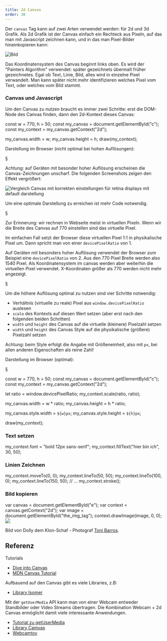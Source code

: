 ```yaml
---
title: 2d Canvas
order: 30
---
```


Der `canvas` Tag kann auf zwei Arten verwendet werden: für 2d und 3d Grafik.
Als 2d Grafik ist der Canvas einfach ein Rechteck aus Pixeln, auf das
man mit Javascript zeichnen kann, und in das man Pixel-Bilder hineinkopieren kann:

![Bild](/images/canvas.png)

Das Koordinatensystem des Canvas beginnt links oben. Es wird der "Painters Algorithm"
verwendet: später gezeichnets übermalt früher gezeichnetes. Egal ob Text, Linie,
Bild, alles wird in einzelne Pixel verwandelt. Man kann später nicht mehr identifizieren
welches Pixel vom Text, oder welches vom Bild stammt.

### Canvas und Javascript

Um den Canvas zu nutzen braucht es immer zwei Schritte:
erst die DOM-Node des Canvas finden, dann den 2d-Kontext dieses
Canvas:

<javascript>
const w = 770, h = 50;
const my_canvas = document.getElementById("c");
const my_context = my_canvas.getContext("2d");

my_canvas.width = w;
my_canvas.height = h;
draw(my_context);
</javascript>

Darstellung im Browser (nicht optimal bei hohen Auflösungen):

<canvas id="c1" style="width:770px; height: 50px"></canvas>

§

Achtung: auf Geräten mit besonder hoher Auflösung erscheinen die Canvas-Zeichnungen unscharf. Die folgenden Screenshots zeigen den Effekt vergrößert:

![Vergleich Canvas mit korrekten einstellungen für retina displays mit default darstellung](/images/grafik/canvas-retina-vergleich.png)

Um eine optimale Darstellung zu erreichen ist mehr Code notwendig.

§

Zur Erinnerung: wir rechnen in Webseite meist in virtuellen Pixeln. Wenn wir die Breite des Canvas auf 770 einstellen sind das virtuelle Pixel.  

Im einfachen Fall setzt  der Browser diese virtuellen Pixel  1:1 in physikalische Pixel um.  Dann spricht man von einer `devicePixelRatio` von 1. 

Auf Geräten mit besonders hoher Auflösung verwendet der Browser zum Beispiel eine `devicePixelRatio` von 2.  Aus den 770 Pixel Breite werden also 1540 Pixel.  Als Koordinatensystem im canvas werden
aber weiterhin die virtuellen Pixel verwendet. X-Koordinaten größer als 770 werden nicht mehr angezeigt. 

§

Um die höhere Auflösung optimal zu nutzen sind vier Schritte notwendig:

* Verhältnis (virtuelle zu reale) Pixel aus `window.devicePixelRatio` auslesen
* `scale` des Kontexts auf diesen Wert setzen (aber erst nach den folgenden beiden Schritten)
* `width` und `height` des Canvas auf die virtuelle (kleinere) Pixelzahl setzen
* `width` und `height` des Canvas Style auf die physikalische (größere) Pixelzahl setzen

Achtung: beim Style erfolgt die Angabe mit Größeneinheit, also mit `px`, bei allen anderen Eigenschaften als reine Zahl!

Darstellung im Browser (optimal):

<canvas id="c2"  style="width:770px; height: 50px"></canvas>

§

<javascript>
const w = 770, h = 50;
const my_canvas = document.getElementById("c");
const my_context = my_canvas.getContext("2d");

let ratio = window.devicePixelRatio;
my_context.scale(ratio, ratio);

my_canvas.width = w * ratio;
my_canvas.height = h * ratio;

my_canvas.style.width = `${w}px`;
my_canvas.style.height = `${h}px`;

draw(my_context);
</javascript>


### Text setzen

<javascript>
my_context.font = "bold 12px sans-serif";
my_context.fillText("hier bin ich", 30, 50);
</javascript>

<canvas id="c3"  style="width:770px; height: 50px"></canvas>


### Linien Zeichnen

<javascript>
my_context.moveTo(0, 0);
my_context.lineTo(50, 50);
my_context.lineTo(100, 0);
my_context.lineTo(150, 50);
// ...
my_context.stroke();
</javascript>

<canvas id="c4"  style="width:770px; height: 50px"></canvas>

### Bild kopieren

<javascript>
var canvas = document.getElementById("e");
var context = canvas.getContext("2d");
var image = document.getElementById("the_img_tag");
context.drawImage(image, 0, 0);
</javascript>

<img id="the_img_tag" src="/images/grafik/dolly.jpg">

Bild von Dolly dem Klon-Schaf - Photograf [Toni Barros](https://www.flickr.com/photos/12793495@N05/3233344867/).

<canvas id="c5"  style="width:770px; height: 50px"></canvas>


## Referenz

Tutorials

* [Dive into Canvas](http://diveintohtml5.info/canvas.html)
* [MDN Canvas Tutorial](https://developer.mozilla.org/en-US/docs/Web/API/Canvas_API/Tutorial/Using_images)

Aufbauend auf den Canvas gibt es viele Libraries, z.B:

* [Library Isomer](http://jdan.github.io/isomer/)

Mit der `getUserMedia` API kann man von einer Webcam entweder
Standbilder oder Video Streams übertragen. Die Kombination
Webcam + 2d Canvas ermöglicht damit viele interessante Anwendungen.

* [Tutorial zu getUserMedia](http://www.html5rocks.com/en/tutorials/getusermedia/intro/)
* [Library Camvas](https://github.com/cbrandolino/camvas)
* [Webcamtoy](https://webcamtoy.com/)

<script src="/images/grafik/canvas.js"></script>
